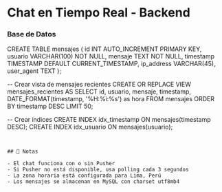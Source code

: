 # Chat en Tiempo Real - Backend


###  Base de Datos



CREATE TABLE  mensajes (
    id INT AUTO_INCREMENT PRIMARY KEY,
    usuario VARCHAR(100) NOT NULL,
    mensaje TEXT NOT NULL,
    timestamp TIMESTAMP DEFAULT CURRENT_TIMESTAMP,
    ip_address VARCHAR(45),
    user_agent TEXT
);

-- Crear vista de mensajes recientes
CREATE OR REPLACE VIEW mensajes_recientes AS
SELECT 
    id,
    usuario,
    mensaje,
    timestamp,
    DATE_FORMAT(timestamp, '%H:%i:%s') as hora
FROM mensajes 
ORDER BY timestamp DESC 
LIMIT 50;

-- Crear índices
CREATE INDEX idx_timestamp ON mensajes(timestamp DESC);
CREATE INDEX idx_usuario ON mensajes(usuario);
```


## 📝 Notas

- El chat funciona con o sin Pusher
- Si Pusher no está disponible, usa polling cada 3 segundos
- La zona horaria está configurada para Lima, Perú
- Los mensajes se almacenan en MySQL con charset utf8mb4

